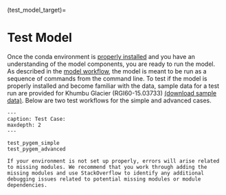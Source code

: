 ﻿(test_model_target)=
# Test Model
Once the conda environment is [properly installed](install_pygem_target) and you have an understanding of the model components, you are ready to run the model. As described in the [model workflow](model_workflow_target), the model is meant to be run as a sequence of commands from the command line. To test if the model is properly installed and become familiar with the data, sample data for a test run are provided for Khumbu Glacier (RGI60-15.03733) [(download sample data)](https://drive.google.com/file/d/159zS-oGWLHG9nzkFdsf6Uh4-w9lJSt8H/view?usp=sharing). Below are two test workflows for the simple and advanced cases.

```{toctree}
---
caption: Test Case:
maxdepth: 2
---

test_pygem_simple
test_pygem_advanced
```

```{warning}
If your environment is not set up properly, errors will arise related to missing modules. We recommend that you work through adding the missing modules and use StackOverflow to identify any additional debugging issues related to potential missing modules or module dependencies.
```